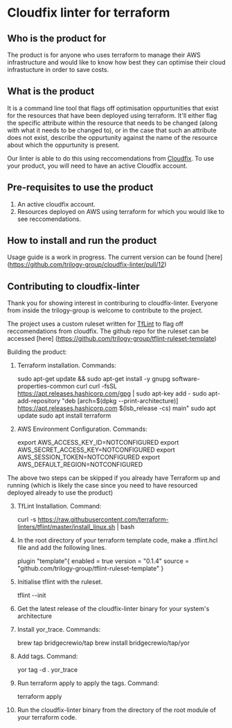 # Cloudfix linter for terraform

## Who is the product for

The product is for anyone who uses terraform to manage their AWS infrastructure and would like to know how best they can optimise their cloud infrastucture in order to save costs.

## What is the product

It is a command line tool that flags off optimisation oppurtunities that exist for the resources that have been deployed using terraform. It'll either flag the specific attribute within the resource that needs to be changed (along with what it needs to be changed to), or in the case that such an attribute does not exist, describe the oppurtunity against the name of the resource about which the oppurtunity is present. 

Our linter is able to do this using reccomendations from [Cloudfix](https://cloudfix.com/). To  use your product, you will need to have an active Cloudfix account. 

## Pre-requisites to use the product

1. An active cloudfix account.
2. Resources deployed on AWS using terraform for which you would like to see reccomendations.

## How to install and run the product

Usage guide is a work in progress. The current version can be found [here] (https://github.com/trilogy-group/cloudfix-linter/pull/12)

## Contributing to cloudfix-linter

Thank you for showing interest in contriburing to cloudfix-linter. Everyone from inside the trilogy-group is welcome to contribute to the project.

The project uses a custom ruleset written for [TfLint](https://github.com/terraform-linters/tflint/blob/master/docs/developer-guide/architecture.md) to flag off reccomendations from cloudfix. The github repo for the ruleset can be accessed [here] (https://github.com/trilogy-group/tflint-ruleset-template)

Building the product:

1. Terraform installation. Commands:

    sudo apt-get update && sudo apt-get install -y gnupg software-properties-common curl 
    curl -fsSL https://apt.releases.hashicorp.com/gpg | sudo apt-key add -
    sudo apt-add-repository "deb [arch=$(dpkg --print-architecture)] https://apt.releases.hashicorp.com $(lsb_release -cs) main" 
    sudo apt update
    sudo apt install terraform

2. AWS Environment Configuration. Commands:

    export AWS_ACCESS_KEY_ID=NOTCONFIGURED
    export AWS_SECRET_ACCESS_KEY=NOTCONFIGURED
    export AWS_SESSION_TOKEN=NOTCONFIGURED
    export AWS_DEFAULT_REGION=NOTCONFIGURED

The above two steps can be skipped if you already have Terraform up and running (which is likely the case since you need to have resourced deployed already to use the product)

3. TfLint Installation. Command:

    curl -s https://raw.githubusercontent.com/terraform-linters/tflint/master/install_linux.sh | bash

4. In the root directory of your terraform template code, make a .tflint.hcl file and add the following lines.

    plugin "template"{
    enabled = true
    version = "0.1.4"
    source  = "github.com/trilogy-group/tflint-ruleset-template"
    }

5. Initialise tflint with the ruleset.

    tflint --init

6. Get the latest release of the cloudfix-linter binary for your system's architecture

7. Install yor_trace. Commands:

    brew tap bridgecrewio/tap
    brew install bridgecrewio/tap/yor

8. Add tags. Command:

    yor tag -d . yor_trace

9. Run terraform apply to apply the tags. Command:

    terraform apply

10. Run the cloudfix-linter binary from the directory of the root module of your terraform code. 

   



